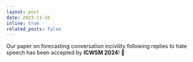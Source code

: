 ```yaml
---
layout: post
date: 2023-11-16 
inline: true
related_posts: false
---
```


Our paper on forecasting conversation incivility following replies to hate speech has been accepted by **ICWSM 2024**! :tada: